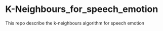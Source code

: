# K-Neighbours_for_speech_emotion
This repo describe the k-neighbours algorithm for speech emotion 
